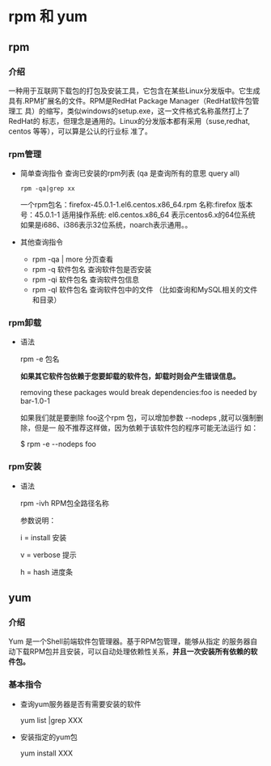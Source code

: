 # rpm 和 yum

## rpm

### 介绍

一种用于互联网下载包的打包及安装工具，它包含在某些Linux分发版中。它生成 具有.RPM扩展名的文件。RPM是RedHat Package Manager（RedHat软件包管理工 具）的缩写，类似windows的setup.exe，这一文件格式名称虽然打上了RedHat的 标志，但理念是通用的。Linux的分发版本都有采用（suse,redhat, centos 等等），可以算是公认的行业标 准了。

### rpm管理

* 简单查询指令 查询已安装的rpm列表 (qa 是查询所有的意思 query all)

  ```rpm -qa|grep xx```

   一个rpm包名：firefox-45.0.1-1.el6.centos.x86_64.rpm 名称:firefox 版本号：45.0.1-1 适用操作系统: el6.centos.x86_64 表示centos6.x的64位系统 如果是i686、i386表示32位系统，noarch表示通用。。

* 其他查询指令
  * rpm -qa | more               分页查看
  * rpm -q 软件包名              查询软件包是否安装 
  * rpm -qi 软件包名             查询软件包信息 
  * rpm -ql 软件包名             查询软件包中的文件 （比如查询和MySQL相关的文件和目录）

### rpm卸载

* 语法

  rpm -e 包名

  **如果其它软件包依赖于您要卸载的软件包，卸载时则会产生错误信息。** 

  removing these packages would break dependencies:foo is needed by bar-1.0-1 

   如果我们就是要删除 foo这个rpm 包，可以增加参数 --nodeps ,就可以强制删除，但是一 般不推荐这样做，因为依赖于该软件包的程序可能无法运行 如：

  $ rpm -e --nodeps foo 

### rpm安装

* 语法

  rpm -ivh  RPM包全路径名称 

  参数说明：

  i = install 安装

  v = verbose 提示

  h = hash 进度条

## yum

### 介绍

Yum 是一个Shell前端软件包管理器。基于RPM包管理，能够从指定 的服务器自动下载RPM包并且安装，可以自动处理依赖性关系，**并且一次安装所有依赖的软件包。**

### 基本指令

* 查询yum服务器是否有需要安装的软件

  yum  list |grep XXX

* 安装指定的yum包

  yum install XXX


